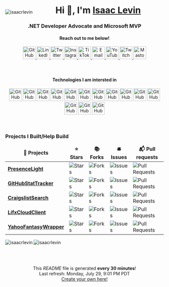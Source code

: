 <div align="center">
  <p style="float:left" align="left">
    <img src="https://komarev.com/ghpvc/?username=isaacrlevin" alt="isaacrlevin" />
  </p>
  <h1>
    Hi 👋, I'm <a href="https://www.isaaclevin.com" rel="me noopener noreffer" target="_blank">Isaac Levin</a>
  </h1>
  <h3>
    .NET Developer Advocate and Microsoft MVP
    </h3>
</div>
<div align="center">
  <h4>Reach out to me below!</h4>
  <a href="https://github.com/isaacrlevin" target="_blank" rel="me noopener noreffer">
    <img height="40" width="40" alt="GitHub" src="https://cdn.simpleicons.org/github/_/white">
  </a>
  <a href="https://linkedin.com/in/isaacrobinlevin" target="_blank" rel="me noopener noreffer">
    <img height="40" width="40" alt="LinkedIn" src="https://cdn.simpleicons.org/linkedin/_/white">
  </a>
  <a href="https://twitter.com/isaacrlevin" target="_blank" rel="me noopener noreffer">
    <img height="40" width="40" alt="Twitter" src="https://cdn.simpleicons.org/twitter/_/white">
  </a>
  <a href="https://www.instagram.com/isaacrlevin/" target="_blank" rel="me noopener noreffer">
    <img height="40" width="40" alt="Instagram" src="https://cdn.simpleicons.org/instagram/_/white">
  </a>
  <a href="https://www.tiktok.com/@isaacrlevin/" target="_blank" rel="me noopener noreffer">
    <img height="40" width="40" alt="TikTok" src="https://cdn.simpleicons.org/tiktok/_/white">
  </a>
  <a href="mailto:isaac@isaaclevin.com" rel="me noopener noreffer">
    <img height="40" width="40" alt="Email" src="https://cdn.simpleicons.org/maildotru/_/white">
  </a>
  <a href="https://www.youtube.com/@isaacrlevin" rel="me noopener noreffer" target="_blank">    
    <img height="40" width="40" alt="YouTube" src="https://cdn.simpleicons.org/youtube/_/white">
  </a>
  <a href="https://www.twitch.tv/isaacrlevin" rel="me noopener noreffer" target="_blank">    
    <img height="40" width="40" alt="Twitch" src="https://cdn.simpleicons.org/twitch/_/white">
  </a>
  <a href="https://fosstodon.org/@isaacrlevin" rel="me noopener noreffer" target="_blank">    
    <img height="40" width="40" alt="Mastodon" src="https://cdn.simpleicons.org/mastodon/_/white">
  </a>
</div>
<br /><br />
<div align="center">
  <h4>Technologies I am intersted in</h4>  
    <img height="40" width="40" alt="GitHub" src="https://cdn.simpleicons.org/dotnet/_/white">
    <img height="40" width="40" alt="GitHub" src="https://cdn.simpleicons.org/csharp/_/white">
    <img height="40" width="40" alt="GitHub" src="https://cdn.simpleicons.org/git/_/white">
    <img height="40" width="40" alt="GitHub" src="https://cdn.simpleicons.org/gnubash/_/white">
    <img height="40" width="40" alt="GitHub" src="https://cdn.simpleicons.org/docker/_/white">
    <img height="40" width="40" alt="GitHub" src="https://cdn.simpleicons.org/kubernetes/_/white">
    <img height="40" width="40" alt="GitHub" src="https://cdn.simpleicons.org/html5/_/white">
    <img height="40" width="40" alt="GitHub" src="https://cdn.simpleicons.org/bootstrap/_/white">
    <img height="40" width="40" alt="GitHub" src="https://cdn.simpleicons.org/javascript/_/white">
    <img height="40" width="40" alt="GitHub" src="https://cdn.simpleicons.org/nodedotjs/_/white">
    <img height="40" width="40" alt="GitHub" src="https://cdn.simpleicons.org/typescript/_/white">
    <img height="40" width="40" alt="GitHub" src="https://cdn.simpleicons.org/vuedotjs/_/white">
    <img height="40" width="40" alt="GitHub" src="https://cdn.simpleicons.org/angular/_/white">
    <img height="40" width="40" alt="GitHub" src="https://cdn.simpleicons.org/python/_/white">
</div>
<br /><br />

<h3>Projects I Built/Help Build</h3>
<table>
  <thead align="center">
    <tr border: none;>
      <td><b>🎁 Projects</b></td>
      <td><b>⭐ Stars</b></td>
      <td><b>📚 Forks</b></td>
      <td><b>🛎 Issues</b></td>
      <td><b>📬 Pull requests</b></td>
    </tr>
  </thead>
  <tbody>
    <tr>
	  <td><a href="https://github.com/isaacrlevin/presencelight"><b>PresenceLight</b></a></td>
      <td><img alt="Stars" src="https://img.shields.io/github/stars/isaacrlevin/presencelight?style=flat-square&labelColor=343b41"/></td>
      <td><img alt="Forks" src="https://img.shields.io/github/forks/isaacrlevin/presencelight?style=flat-square&labelColor=343b41"/></td>
      <td><img alt="Issues" src="https://img.shields.io/github/issues/isaacrlevin/presencelight?style=flat-square&labelColor=343b41"/></td>
      <td><img alt="Pull Requests" src="https://img.shields.io/github/issues-pr/isaacrlevin/presencelight?style=flat-square&labelColor=343b41"/></td>
    </tr>
	  <tr>
	  <td><a href="https://github.com/isaacrlevin/GitHubStatTracker"><b>GitHubStatTracker</b></a></td>
      <td><img alt="Stars" src="https://img.shields.io/github/stars/isaacrlevin/GitHubStatTracker?style=flat-square&labelColor=343b41"/></td>
      <td><img alt="Forks" src="https://img.shields.io/github/forks/isaacrlevin/GitHubStatTracker?style=flat-square&labelColor=343b41"/></td>
      <td><img alt="Issues" src="https://img.shields.io/github/issues/isaacrlevin/GitHubStatTracker?style=flat-square&labelColor=343b41"/></td>
      <td><img alt="Pull Requests" src="https://img.shields.io/github/issues-pr/isaacrlevin/GitHubStatTracker?style=flat-square&labelColor=343b41"/></td>
    </tr>
		<tr>
			<td><a href="https://github.com/isaacrlevin/CraigslistSearch"><b>CraigslistSearch</b></a></td>
      <td><img alt="Stars" src="https://img.shields.io/github/stars/isaacrlevin/CraigslistSearch?style=flat-square&labelColor=343b41"/></td>
      <td><img alt="Forks" src="https://img.shields.io/github/forks/isaacrlevin/CraigslistSearch?style=flat-square&labelColor=343b41"/></td>
      <td><img alt="Issues" src="https://img.shields.io/github/issues/isaacrlevin/CraigslistSearch?style=flat-square&labelColor=343b41"/></td>
      <td><img alt="Pull Requests" src="https://img.shields.io/github/issues-pr/isaacrlevin/CraigslistSearch?style=flat-square&labelColor=343b41"/></td>
    </tr>
    		<tr>
			<td><a href="https://github.com/isaacrlevin/LifxCloudClient"><b>LifxCloudClient</b></a></td>
      <td><img alt="Stars" src="https://img.shields.io/github/stars/isaacrlevin/LifxCloudClient?style=flat-square&labelColor=343b41"/></td>
      <td><img alt="Forks" src="https://img.shields.io/github/forks/isaacrlevin/LifxCloudClient?style=flat-square&labelColor=343b41"/></td>
      <td><img alt="Issues" src="https://img.shields.io/github/issues/isaacrlevin/LifxCloudClient?style=flat-square&labelColor=343b41"/></td>
      <td><img alt="Pull Requests" src="https://img.shields.io/github/issues-pr/isaacrlevin/LifxCloudClient?style=flat-square&labelColor=343b41"/></td>
    </tr>
        		<tr>
			<td><a href="https://github.com/isaacrlevin/YahooFantasyWrapper"><b>YahooFantasyWrapper</b></a></td>
      <td><img alt="Stars" src="https://img.shields.io/github/stars/isaacrlevin/YahooFantasyWrapper?style=flat-square&labelColor=343b41"/></td>
      <td><img alt="Forks" src="https://img.shields.io/github/forks/isaacrlevin/YahooFantasyWrapper?style=flat-square&labelColor=343b41"/></td>
      <td><img alt="Issues" src="https://img.shields.io/github/issues/isaacrlevin/YahooFantasyWrapper?style=flat-square&labelColor=343b41"/></td>
      <td><img alt="Pull Requests" src="https://img.shields.io/github/issues-pr/isaacrlevin/YahooFantasyWrapper?style=flat-square&labelColor=343b41"/></td>
    </tr>
  </tbody>
</table>

<div align="center">

<img align="left" src="https://github-readme-stats.vercel.app/api/top-langs/?username=isaacrlevin" alt="isaacrlevin" />


<img align="left" src="https://github-readme-stats.vercel.app/api?username=isaacrlevin&show_icons=true" alt="isaacrlevin" />


</div>
<br /><br />
<br /><br />
<p align="center">This <i>README</i> file is generated <b>every 30 minutes</b>!</br>Last refresh: Monday, July 29, 9:01 PM PDT<br /><a href="https://medium.com/@th.guibert/how-to-create-a-self-updating-readme-md-for-your-github-profile-f8b05744ca91">Create your own here!</a></p>
